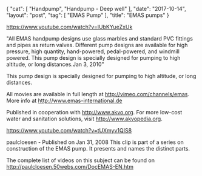 {
   "cat": [
      "Handpump",
      "Handpump - Deep well"
   ],
   "date": "2017-10-14",
   "layout": "post",
   "tag": [
      "EMAS Pump"
   ],
   "title": "EMAS pumps"
}

https://www.youtube.com/watch?v=IUbKYueZxUk

"All EMAS handpump designs use glass marbles and standard PVC fittings and pipes as return valves. Different pump designs are available for high pressure, high quantity, hand-powered, pedal-powered, and windmill powered. This pump design is specially designed for pumping to high altitude, or long distances.Jan 3, 2010"

This pump design is specially designed for pumping to high altitude, or long distances. 

All movies are available in full length at http://vimeo.com/channels/emas. More info at http://www.emas-international.de

Published in cooperation with http://www.akvo.org. For more low-cost water and sanitation solutions, visit http://www.akvopedia.org.

https://www.youtube.com/watch?v=tUXmyv1QIS8

paulcloesen - Published on Jan 31, 2008
This clip is part of a series on construction of the EMAS pump. It presents and names the distinct parts.

The complete list of videos on this subject can be found on http://paulcloesen.50webs.com/DocEMAS-EN.htm
